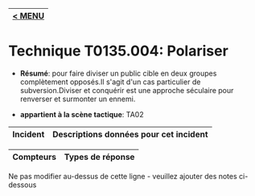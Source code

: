 |[< MENU](../../README.md)|
|---|
# Technique T0135.004: Polariser

* **Résumé**: pour faire diviser un public cible en deux groupes complètement opposés.Il s'agit d'un cas particulier de subversion.Diviser et conquérir est une approche séculaire pour renverser et surmonter un ennemi.

* **appartient à la scène tactique**: TA02


|Incident |Descriptions données pour cet incident |
|-------- |-------------------- |



|Compteurs |Types de réponse |
|-------- |-------------- |


Ne pas modifier au-dessus de cette ligne - veuillez ajouter des notes ci-dessous